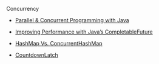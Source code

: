 
Concurrency

- [Parallel & Concurrent Programming with Java](https://mecha-mind.medium.com/parallel-concurrent-programming-with-java-e26d3475f1c1)
- [Improving Performance with Java’s CompletableFuture](https://reflectoring.io/java-completablefuture/)

- [HashMap Vs. ConcurrentHashMap](https://medium.com/javarevisited/comparing-hashmap-and-concurrenthashmap-in-java-e131769c2eec)

- [CountdownLatch](https://medium.com/@krishnakishorev/java-multithreading-concurrency-and-parallelism-part-20-2-bc03421bbc04)

